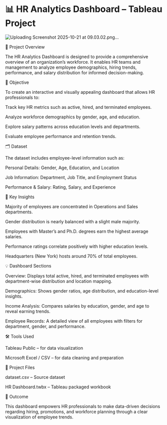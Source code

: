 # 📊 HR Analytics Dashboard – Tableau Project

![Uploading Screenshot 2025-10-21 at 09.03.02.png…]()

🧩 Project Overview

The HR Analytics Dashboard is designed to provide a comprehensive overview of an organization’s workforce. It enables HR teams and management to analyze employee demographics, hiring trends, performance, and salary distribution for informed decision-making.

🎯 Objective

To create an interactive and visually appealing dashboard that allows HR professionals to:

Track key HR metrics such as active, hired, and terminated employees.

Analyze workforce demographics by gender, age, and education.

Explore salary patterns across education levels and departments.

Evaluate employee performance and retention trends.

🗂️ Dataset

The dataset includes employee-level information such as:

Personal Details: Gender, Age, Education, and Location

Job Information: Department, Job Title, and Employment Status

Performance & Salary: Rating, Salary, and Experience

🧠 Key Insights

Majority of employees are concentrated in Operations and Sales departments.

Gender distribution is nearly balanced with a slight male majority.

Employees with Master’s and Ph.D. degrees earn the highest average salaries.

Performance ratings correlate positively with higher education levels.

Headquarters (New York) hosts around 70% of total employees.

💡 Dashboard Sections

Overview:
Displays total active, hired, and terminated employees with department-wise distribution and location mapping.

Demographics:
Shows gender ratios, age distribution, and education-level insights.

Income Analysis:
Compares salaries by education, gender, and age to reveal earning trends.

Employee Records:
A detailed view of all employees with filters for department, gender, and performance.

🛠️ Tools Used

Tableau Public – for data visualization

Microsoft Excel / CSV – for data cleaning and preparation

📁 Project Files

dataset.csv – Source dataset

HR Dashboard.twbx – Tableau packaged workbook

🚀 Outcome

This dashboard empowers HR professionals to make data-driven decisions regarding hiring, promotions, and workforce planning through a clear visualization of employee trends.

